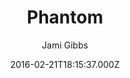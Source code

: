 ---
title: Phantom
github: 'https://github.com/jamigibbs/phantom'
demo: 'https://jamigibbs.com'
author: Jami Gibbs
ssg:
  - Jekyll
cms:
  - No Cms
date: 2016-02-21T18:15:37.000Z
github_branch: master
description: 'A minimalist, responsive portfolio theme for Jekyll with Bootstrap'
stale: true
---